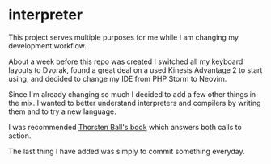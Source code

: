 # interpreter

This project serves multiple purposes for me while I am changing my development workflow. 

About a week before this repo was created I switched all my keyboard layouts to Dvorak, found a great deal on a used Kinesis Advantage 2 to start using, and decided to change my IDE from PHP Storm to Neovim. 

Since I'm already changing so much I decided to add a few other things in the mix. I wanted to better understand interpreters and compilers by writing them and to try a new language.

I was recommended [Thorsten Ball's book](https://interpreterbook.com) which answers both calls to action.

The last thing I have added was simply to commit something everyday.

